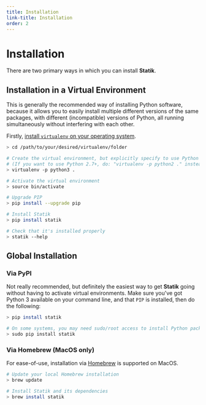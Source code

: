 ```yaml
---
title: Installation
link-title: Installation
order: 2
---
```


# Installation

There are two primary ways in which you can install **Statik**.

## Installation in a Virtual Environment
This is generally the recommended way of installing Python software, because it allows you to easily install multiple different versions of the same packages, with different (incompatible) versions of Python, all running simultaneously without interfering with each other.

Firstly, [install `virtualenv` on your operating system](https://virtualenv.pypa.io/en/stable/installation/).

```bash
> cd /path/to/your/desired/virtualenv/folder

# Create the virtual environment, but explicitly specify to use Python 3
# (If you want to use Python 2.7+, do: "virtualenv -p python2 ." instead)
> virtualenv -p python3 .

# Activate the virtual environment
> source bin/activate

# Upgrade PIP
> pip install --upgrade pip

# Install Statik
> pip install statik

# Check that it's installed properly
> statik --help
```

## Global Installation

### Via PyPI
Not really recommended, but definitely the easiest way to get **Statik** going without having to activate virtual environments. Make sure you've got Python 3 available on your command line, and that `PIP` is installed, then do the following:

```bash
> pip install statik

# On some systems, you may need sudo/root access to install Python packages globally
> sudo pip install statik
```

### Via Homebrew (MacOS only)
For ease-of-use, installation via [Homebrew](http://brew.sh) is
supported on MacOS.

```bash
# Update your local Homebrew installation
> brew update

# Install Statik and its dependencies
> brew install statik
```
